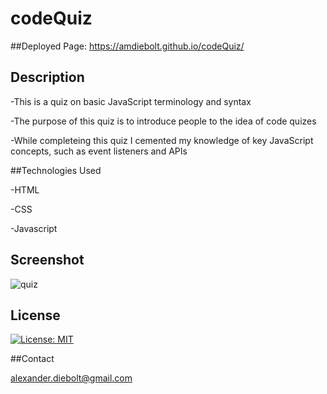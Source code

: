 # codeQuiz

##Deployed Page: https://amdiebolt.github.io/codeQuiz/

## Description

-This is a quiz on basic JavaScript terminology and syntax

-The purpose of this quiz is to introduce people to the idea of code quizes

-While completeing this quiz I cemented my knowledge of key JavaScript concepts, such as event listeners and APIs

##Technologies Used

-HTML

-CSS

-Javascript

## Screenshot

![quiz](https://user-images.githubusercontent.com/89421292/136664960-86440aa0-9eb4-4789-8ab5-cb8bd1374f9a.PNG)

## License

[![License: MIT](https://img.shields.io/badge/License-MIT-yellow.svg)](https://opensource.org/licenses/MIT)

##Contact

alexander.diebolt@gmail.com


